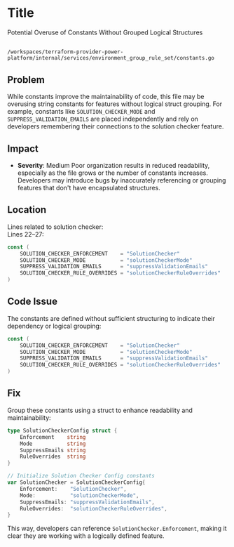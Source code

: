 # Title

Potential Overuse of Constants Without Grouped Logical Structures

##

`/workspaces/terraform-provider-power-platform/internal/services/environment_group_rule_set/constants.go`

## Problem

While constants improve the maintainability of code, this file may be overusing string constants for features without logical struct grouping. For example, constants like `SOLUTION_CHECKER_MODE` and `SUPPRESS_VALIDATION_EMAILS` are placed independently and rely on developers remembering their connections to the solution checker feature.

## Impact

- **Severity**: Medium
Poor organization results in reduced readability, especially as the file grows or the number of constants increases. Developers may introduce bugs by inaccurately referencing or grouping features that don't have encapsulated structures.

## Location

Lines related to solution checker:  
Lines 22–27:
```go
const (
	SOLUTION_CHECKER_ENFORCEMENT    = "SolutionChecker"
	SOLUTION_CHECKER_MODE           = "solutionCheckerMode"
	SUPPRESS_VALIDATION_EMAILS      = "suppressValidationEmails"
	SOLUTION_CHECKER_RULE_OVERRIDES = "solutionCheckerRuleOverrides"
)
```

## Code Issue

The constants are defined without sufficient structuring to indicate their dependency or logical grouping:

```go
const (
	SOLUTION_CHECKER_ENFORCEMENT    = "SolutionChecker"
	SOLUTION_CHECKER_MODE           = "solutionCheckerMode"
	SUPPRESS_VALIDATION_EMAILS      = "suppressValidationEmails"
	SOLUTION_CHECKER_RULE_OVERRIDES = "solutionCheckerRuleOverrides"
)
```

## Fix

Group these constants using a struct to enhance readability and maintainability:

```go
type SolutionCheckerConfig struct {
	Enforcement    string
	Mode           string
	SuppressEmails string
	RuleOverrides  string
}

// Initialize Solution Checker Config constants
var SolutionChecker = SolutionCheckerConfig{
	Enforcement:    "SolutionChecker",
	Mode:           "solutionCheckerMode",
	SuppressEmails: "suppressValidationEmails",
	RuleOverrides:  "solutionCheckerRuleOverrides",
}
```

This way, developers can reference `SolutionChecker.Enforcement`, making it clear they are working with a logically defined feature.
